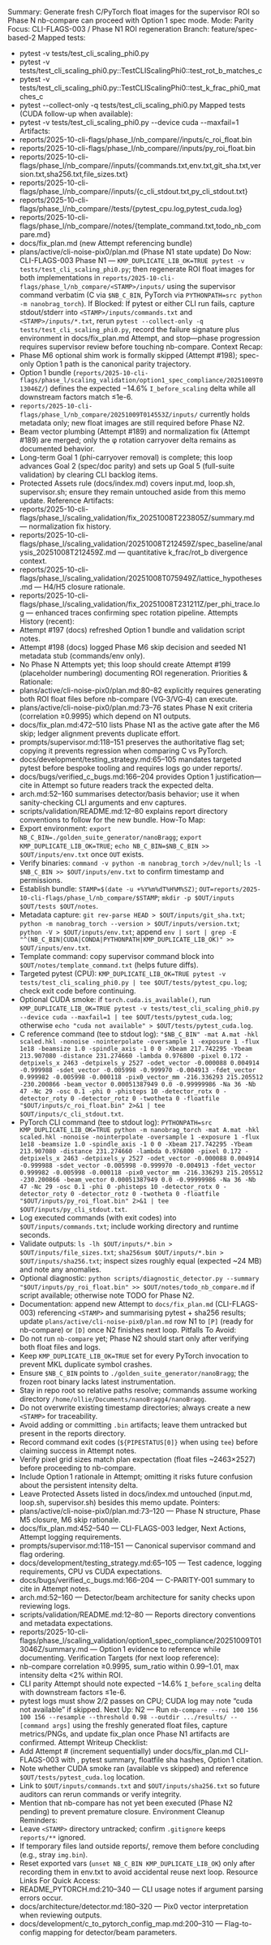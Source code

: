 Summary: Generate fresh C/PyTorch float images for the supervisor ROI so Phase N nb-compare can proceed with Option 1 spec mode.
Mode: Parity
Focus: CLI-FLAGS-003 / Phase N1 ROI regeneration
Branch: feature/spec-based-2
Mapped tests:
- pytest -v tests/test_cli_scaling_phi0.py
- pytest -v tests/test_cli_scaling_phi0.py::TestCLIScalingPhi0::test_rot_b_matches_c
- pytest -v tests/test_cli_scaling_phi0.py::TestCLIScalingPhi0::test_k_frac_phi0_matches_c
- pytest --collect-only -q tests/test_cli_scaling_phi0.py
Mapped tests (CUDA follow-up when available):
- pytest -v tests/test_cli_scaling_phi0.py --device cuda --maxfail=1
Artifacts:
- reports/2025-10-cli-flags/phase_l/nb_compare/<STAMP>/inputs/c_roi_float.bin
- reports/2025-10-cli-flags/phase_l/nb_compare/<STAMP>/inputs/py_roi_float.bin
- reports/2025-10-cli-flags/phase_l/nb_compare/<STAMP>/inputs/{commands.txt,env.txt,git_sha.txt,version.txt,sha256.txt,file_sizes.txt}
- reports/2025-10-cli-flags/phase_l/nb_compare/<STAMP>/inputs/{c_cli_stdout.txt,py_cli_stdout.txt}
- reports/2025-10-cli-flags/phase_l/nb_compare/<STAMP>/tests/{pytest_cpu.log,pytest_cuda.log}
- reports/2025-10-cli-flags/phase_l/nb_compare/<STAMP>/notes/{template_command.txt,todo_nb_compare.md}
- docs/fix_plan.md (new Attempt referencing <STAMP> bundle)
- plans/active/cli-noise-pix0/plan.md (Phase N1 state update)
Do Now: CLI-FLAGS-003 Phase N1 — `KMP_DUPLICATE_LIB_OK=TRUE pytest -v tests/test_cli_scaling_phi0.py`; then regenerate ROI float images for both implementations in `reports/2025-10-cli-flags/phase_l/nb_compare/<STAMP>/inputs/` using the supervisor command verbatim (C via `$NB_C_BIN`, PyTorch via `PYTHONPATH=src python -m nanobrag_torch`).
If Blocked: If pytest or either CLI run fails, capture stdout/stderr into `<STAMP>/inputs/commands.txt` and `<STAMP>/inputs/*.txt`, rerun `pytest --collect-only -q tests/test_cli_scaling_phi0.py`, record the failure signature plus environment in docs/fix_plan.md Attempt, and stop—phase progression requires supervisor review before touching nb-compare.
Context Recap:
- Phase M6 optional shim work is formally skipped (Attempt #198); spec-only Option 1 path is the canonical parity trajectory.
- Option 1 bundle (`reports/2025-10-cli-flags/phase_l/scaling_validation/option1_spec_compliance/20251009T013046Z/`) defines the expected −14.6% `I_before_scaling` delta while all downstream factors match ≤1e-6.
- `reports/2025-10-cli-flags/phase_l/nb_compare/20251009T014553Z/inputs/` currently holds metadata only; new float images are still required before Phase N2.
- Beam vector plumbing (Attempt #189) and normalization fix (Attempt #189) are merged; only the φ rotation carryover delta remains as documented behavior.
- Long-term Goal 1 (phi-carryover removal) is complete; this loop advances Goal 2 (spec/doc parity) and sets up Goal 5 (full-suite validation) by clearing CLI backlog items.
- Protected Assets rule (docs/index.md) covers input.md, loop.sh, supervisor.sh; ensure they remain untouched aside from this memo update.
Reference Artifacts:
- reports/2025-10-cli-flags/phase_l/scaling_validation/fix_20251008T223805Z/summary.md — normalization fix history.
- reports/2025-10-cli-flags/phase_l/scaling_validation/20251008T212459Z/spec_baseline/analysis_20251008T212459Z.md — quantitative k_frac/rot_b divergence context.
- reports/2025-10-cli-flags/phase_l/scaling_validation/20251008T075949Z/lattice_hypotheses.md — H4/H5 closure rationale.
- reports/2025-10-cli-flags/phase_l/scaling_validation/fix_20251008T231211Z/per_phi_trace.log — enhanced traces confirming spec rotation pipeline.
Attempts History (recent):
- Attempt #197 (docs) refreshed Option 1 bundle and validation script notes.
- Attempt #198 (docs) logged Phase M6 skip decision and seeded N1 metadata stub (commands/env only).
- No Phase N Attempts yet; this loop should create Attempt #199 (placeholder numbering) documenting ROI regeneration.
Priorities & Rationale:
- plans/active/cli-noise-pix0/plan.md:80–82 explicitly requires generating both ROI float files before nb-compare (VG‑3/VG‑4) can execute.
- plans/active/cli-noise-pix0/plan.md:73–76 states Phase N exit criteria (correlation ≥0.9995) which depend on N1 outputs.
- docs/fix_plan.md:472–510 lists Phase N1 as the active gate after the M6 skip; ledger alignment prevents duplicate effort.
- prompts/supervisor.md:118–151 preserves the authoritative flag set; copying it prevents regression when comparing C vs PyTorch.
- docs/development/testing_strategy.md:65–105 mandates targeted pytest before bespoke tooling and requires logs go under reports/.
- docs/bugs/verified_c_bugs.md:166–204 provides Option 1 justification—cite in Attempt so future readers track the expected delta.
- arch.md:52–160 summarises detector/basis behavior; use it when sanity-checking CLI arguments and env captures.
- scripts/validation/README.md:12–80 explains report directory conventions to follow for the new bundle.
How-To Map:
- Export environment: `export NB_C_BIN=./golden_suite_generator/nanoBragg`; `export KMP_DUPLICATE_LIB_OK=TRUE`; `echo NB_C_BIN=$NB_C_BIN >> $OUT/inputs/env.txt` once `OUT` exists.
- Verify binaries: `command -v python -m nanobrag_torch >/dev/null`; `ls -l $NB_C_BIN >> $OUT/inputs/env.txt` to confirm timestamp and permissions.
- Establish bundle: `STAMP=$(date -u +%Y%m%dT%H%M%SZ)`; `OUT=reports/2025-10-cli-flags/phase_l/nb_compare/$STAMP`; `mkdir -p $OUT/inputs $OUT/tests $OUT/notes`.
- Metadata capture: `git rev-parse HEAD > $OUT/inputs/git_sha.txt`; `python -m nanobrag_torch --version > $OUT/inputs/version.txt`; `python -V > $OUT/inputs/env.txt`; append `env | sort | grep -E "^(NB_C_BIN|CUDA|CONDA|PYTHONPATH|KMP_DUPLICATE_LIB_OK)" >> $OUT/inputs/env.txt`.
- Template command: copy supervisor command block into `$OUT/notes/template_command.txt` (helps future diffs).
- Targeted pytest (CPU): `KMP_DUPLICATE_LIB_OK=TRUE pytest -v tests/test_cli_scaling_phi0.py | tee $OUT/tests/pytest_cpu.log`; check exit code before continuing.
- Optional CUDA smoke: if `torch.cuda.is_available()`, run `KMP_DUPLICATE_LIB_OK=TRUE pytest -v tests/test_cli_scaling_phi0.py --device cuda --maxfail=1 | tee $OUT/tests/pytest_cuda.log`; otherwise `echo "cuda not available" > $OUT/tests/pytest_cuda.log`.
- C reference command (tee to stdout log):
  `"$NB_C_BIN" -mat A.mat -hkl scaled.hkl -nonoise -nointerpolate -oversample 1 -exposure 1 -flux 1e18 -beamsize 1.0 -spindle_axis -1 0 0 -Xbeam 217.742295 -Ybeam 213.907080 -distance 231.274660 -lambda 0.976800 -pixel 0.172 -detpixels_x 2463 -detpixels_y 2527 -odet_vector -0.000088 0.004914 -0.999988 -sdet_vector -0.005998 -0.999970 -0.004913 -fdet_vector 0.999982 -0.005998 -0.000118 -pix0_vector_mm -216.336293 215.205512 -230.200866 -beam_vector 0.00051387949 0.0 -0.99999986 -Na 36 -Nb 47 -Nc 29 -osc 0.1 -phi 0 -phisteps 10 -detector_rotx 0 -detector_roty 0 -detector_rotz 0 -twotheta 0 -floatfile "$OUT/inputs/c_roi_float.bin" 2>&1 | tee $OUT/inputs/c_cli_stdout.txt`.
- PyTorch CLI command (tee to stdout log):
  `PYTHONPATH=src KMP_DUPLICATE_LIB_OK=TRUE python -m nanobrag_torch -mat A.mat -hkl scaled.hkl -nonoise -nointerpolate -oversample 1 -exposure 1 -flux 1e18 -beamsize 1.0 -spindle_axis -1 0 0 -Xbeam 217.742295 -Ybeam 213.907080 -distance 231.274660 -lambda 0.976800 -pixel 0.172 -detpixels_x 2463 -detpixels_y 2527 -odet_vector -0.000088 0.004914 -0.999988 -sdet_vector -0.005998 -0.999970 -0.004913 -fdet_vector 0.999982 -0.005998 -0.000118 -pix0_vector_mm -216.336293 215.205512 -230.200866 -beam_vector 0.00051387949 0.0 -0.99999986 -Na 36 -Nb 47 -Nc 29 -osc 0.1 -phi 0 -phisteps 10 -detector_rotx 0 -detector_roty 0 -detector_rotz 0 -twotheta 0 -floatfile "$OUT/inputs/py_roi_float.bin" 2>&1 | tee $OUT/inputs/py_cli_stdout.txt`.
- Log executed commands (with exit codes) into `$OUT/inputs/commands.txt`; include working directory and runtime seconds.
- Validate outputs: `ls -lh $OUT/inputs/*.bin > $OUT/inputs/file_sizes.txt`; `sha256sum $OUT/inputs/*.bin > $OUT/inputs/sha256.txt`; inspect sizes roughly equal (expected ~24 MB) and note any anomalies.
- Optional diagnostic: `python scripts/diagnostic_detector.py --summary "$OUT/inputs/py_roi_float.bin" >> $OUT/notes/todo_nb_compare.md` if script available; otherwise note TODO for Phase N2.
- Documentation: append new Attempt to `docs/fix_plan.md` (CLI-FLAGS-003) referencing `<STAMP>` and summarising pytest + sha256 results; update `plans/active/cli-noise-pix0/plan.md` row N1 to `[P]` (ready for nb-compare) or `[D]` once N2 finishes next loop.
Pitfalls To Avoid:
- Do not run `nb-compare` yet; Phase N2 should start only after verifying both float files and logs.
- Keep `KMP_DUPLICATE_LIB_OK=TRUE` set for every PyTorch invocation to prevent MKL duplicate symbol crashes.
- Ensure `$NB_C_BIN` points to `./golden_suite_generator/nanoBragg`; the frozen root binary lacks latest instrumentation.
- Stay in repo root so relative paths resolve; commands assume working directory `/home/ollie/Documents/nanoBragg4/nanoBragg`.
- Do not overwrite existing timestamp directories; always create a new `<STAMP>` for traceability.
- Avoid adding or committing `.bin` artifacts; leave them untracked but present in the reports directory.
- Record command exit codes (`${PIPESTATUS[0]}` when using `tee`) before claiming success in Attempt notes.
- Verify pixel grid sizes match plan expectation (float files ~2463×2527) before proceeding to nb-compare.
- Include Option 1 rationale in Attempt; omitting it risks future confusion about the persistent intensity delta.
- Leave Protected Assets listed in docs/index.md untouched (input.md, loop.sh, supervisor.sh) besides this memo update.
Pointers:
- plans/active/cli-noise-pix0/plan.md:73–120 — Phase N structure, Phase M5 closure, M6 skip rationale.
- docs/fix_plan.md:452–540 — CLI-FLAGS-003 ledger, Next Actions, Attempt logging requirements.
- prompts/supervisor.md:118–151 — Canonical supervisor command and flag ordering.
- docs/development/testing_strategy.md:65–105 — Test cadence, logging requirements, CPU vs CUDA expectations.
- docs/bugs/verified_c_bugs.md:166–204 — C-PARITY-001 summary to cite in Attempt notes.
- arch.md:52–160 — Detector/beam architecture for sanity checks upon reviewing logs.
- scripts/validation/README.md:12–80 — Reports directory conventions and metadata expectations.
- reports/2025-10-cli-flags/phase_l/scaling_validation/option1_spec_compliance/20251009T013046Z/summary.md — Option 1 evidence to reference while documenting.
Verification Targets (for next loop reference):
- nb-compare correlation ≥0.9995, sum_ratio within 0.99–1.01, max intensity delta <2% within ROI.
- CLI parity Attempt should note expected −14.6% `I_before_scaling` delta with downstream factors ≤1e-6.
- pytest logs must show 2/2 passes on CPU; CUDA log may note “cuda not available” if skipped.
Next Up: N2 — Run `nb-compare --roi 100 156 100 156 --resample --threshold 0.98 --outdir .../results/ -- [command args]` using the freshly generated float files, capture metrics/PNGs, and update fix_plan once Phase N1 artifacts are confirmed.
Attempt Writeup Checklist:
- Add Attempt # (increment sequentially) under docs/fix_plan.md CLI-FLAGS-003 with <STAMP>, pytest summary, floatfile sha hashes, Option 1 citation.
- Note whether CUDA smoke ran (available vs skipped) and reference `$OUT/tests/pytest_cuda.log` location.
- Link to `$OUT/inputs/commands.txt` and `$OUT/inputs/sha256.txt` so future auditors can rerun commands or verify integrity.
- Mention that nb-compare has not yet been executed (Phase N2 pending) to prevent premature closure.
Environment Cleanup Reminders:
- Leave `<STAMP>` directory untracked; confirm `.gitignore` keeps `reports/**` ignored.
- If temporary files land outside reports/, remove them before concluding (e.g., stray `img.bin`).
- Reset exported vars (`unset NB_C_BIN KMP_DUPLICATE_LIB_OK`) only after recording them in env.txt to avoid accidental reuse next loop.
Resource Links For Quick Access:
- README_PYTORCH.md:210–340 — CLI usage notes if argument parsing errors occur.
- docs/architecture/detector.md:180–320 — Pix0 vector interpretation when reviewing outputs.
- docs/development/c_to_pytorch_config_map.md:200–310 — Flag-to-config mapping for detector/beam parameters.
